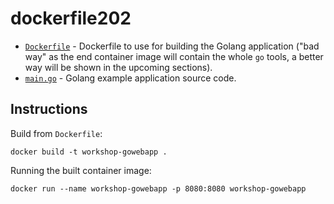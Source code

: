 # dockerfile202

* [`Dockerfile`](Dockerfile) - Dockerfile to use for building the Golang application ("bad way" as the end container image will contain the whole `go` tools, a better way will be shown in the upcoming sections).
* [`main.go`](main.go) - Golang example application source code.

## Instructions

Build from `Dockerfile`:
```
docker build -t workshop-gowebapp .
```

Running the built container image:
```
docker run --name workshop-gowebapp -p 8080:8080 workshop-gowebapp
```
